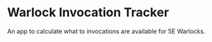# Warlock Invocation Tracker

An app to calculate what to invocations are available for 5E Warlocks.
